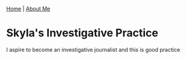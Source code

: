 [Home](/sfrench01/index.html) | [About Me](/sfrench01/AboutMe.html) 

# Skyla's Investigative Practice

I aspire to become an investigative journalist and this is good practice
